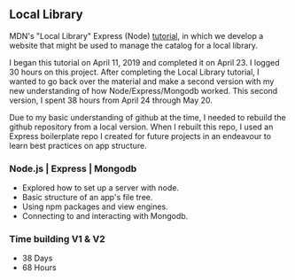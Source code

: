 ## Local Library

MDN's "Local Library" Express (Node) [tutorial](https://developer.mozilla.org/en-US/docs/Learn/Server-side/Express_Nodejs/Tutorial_local_library_website), in which we develop a website that might be used to manage the catalog for a local library.

I began this tutorial on April 11, 2019 and completed it on April 23. I logged 30 hours on this project.  After completing the Local Library tutorial, I wanted to go back over the material and make a second version with my new understanding of how Node/Express/Mongodb worked.  This second version, I spent 38 hours from April 24 through May 20.

Due to my basic understanding of github at the time, I needed to rebuild the github repository from a local version.  When I rebuilt this repo, I used an Express boilerplate repo I created for future projects in an endeavour to learn best practices on app structure. 

### Node.js | Express | Mongodb

- Explored how to set up a server with node.
- Basic structure of an app's file tree.
- Using npm packages and view engines.
- Connecting to and interacting with Mongodb.

### Time building V1 & V2

- 38 Days
- 68 Hours
